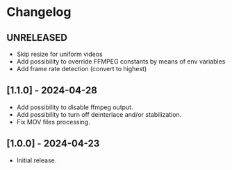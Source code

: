 # Changelog

## UNRELEASED

- Skip resize for uniform videos
- Add possibility to override FFMPEG constants by means of env variables
- Add frame rate detection (convert to highest)

## [1.1.0] - 2024-04-28

- Add possibility to disable ffmpeg output.
- Add possibility to turn off deinterlace and/or stabilization.
- Fix MOV files processing.

## [1.0.0] - 2024-04-23

- Initial release.
